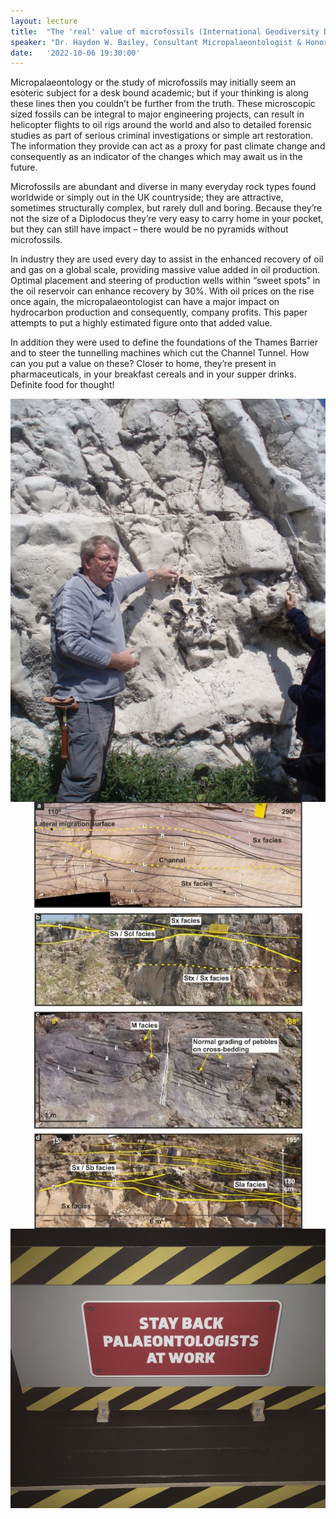 ```yaml
---
layout: lecture
title:  "The 'real' value of microfossils (International Geodiversity Day Lecture)"
speaker: "Dr. Haydon W. Bailey, Consultant Micropalaeontologist & Honorary Lecturer, University of Birmingham"
date:   '2022-10-06 19:30:00'
---
```

Micropalaeontology or the study of microfossils may initially seem an esoteric subject for a desk bound academic; but if your thinking is along these lines then you couldn’t be further from the truth. These microscopic sized fossils can be integral to major engineering projects, can result in helicopter flights to oil rigs around the world and also to detailed forensic studies as part of serious criminal investigations or simple art restoration. The information they provide can act as a proxy for past climate change and consequently as an indicator of the changes which may await us in the future.

Microfossils are abundant and diverse in many everyday rock types found worldwide or simply out in the UK countryside; they are attractive, sometimes structurally complex, but rarely dull and boring. Because they’re not the size of a Diplodocus they’re very easy to carry home in your pocket, but they can still have impact – there would be no pyramids without microfossils.

In industry they are used every day to assist in the enhanced recovery of oil and gas on a global scale, providing massive value added in oil production. Optimal placement and steering of production wells within “sweet spots” in the oil reservoir can enhance recovery
by 30%. With oil prices on the rise once again, the micropalaeontologist can have a major impact on hydrocarbon production and consequently, company profits. This paper attempts to put a highly estimated figure onto that added value.

In addition they were used to define the foundations of the Thames Barrier and to steer the tunnelling machines which cut the Channel Tunnel. How can you put a value on these? Closer to home, they’re present in pharmaceuticals, in your breakfast cereals and in your
supper drinks. Definite food for thought!

<img src='/assets/Haydon_Bailey_October_2022.jpg' style='display: block; margin: auto;'>

<img src='/assets/Hazel Beaumont Image 1.jpg' style='display: block; margin: auto;'>

<img src='/assets/Haydon_Bailey_October_2022_Sign_at_Nat_Hist_Museum.jpg' style='display: block; margin: auto;'>